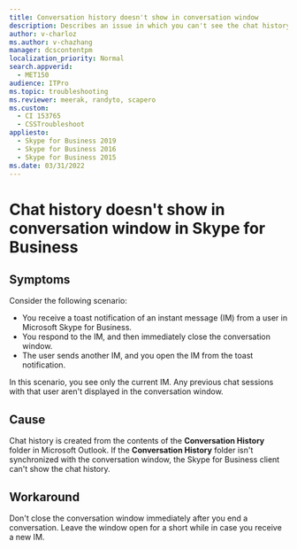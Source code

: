 ```yaml
---
title: Conversation history doesn't show in conversation window
description: Describes an issue in which you can't see the chat history in Skype for Business. Provide a workaround.
author: v-charloz
ms.author: v-chazhang
manager: dcscontentpm
localization_priority: Normal
search.appverid: 
  - MET150
audience: ITPro
ms.topic: troubleshooting
ms.reviewer: meerak, randyto, scapero
ms.custom: 
  - CI 153765
  - CSSTroubleshoot
appliesto: 
  - Skype for Business 2019
  - Skype for Business 2016
  - Skype for Business 2015
ms.date: 03/31/2022
---
```


# Chat history doesn't show in conversation window in Skype for Business 

## Symptoms

Consider the following scenario:

- You receive a toast notification of an instant message (IM) from a user in Microsoft Skype for Business.
- You respond to the IM, and then immediately close the conversation window.
- The user sends another IM, and you open the IM from the toast notification.

In this scenario, you see only the current IM. Any previous chat sessions with that user aren't displayed in the conversation window.

## Cause

Chat history is created from the contents of the **Conversation History** folder in Microsoft Outlook. If the **Conversation History** folder isn't synchronized with the conversation window, the Skype for Business client can't show the chat history.

## Workaround

Don't close the conversation window immediately after you end a conversation. Leave the window open for a short while in case you receive a new IM.
